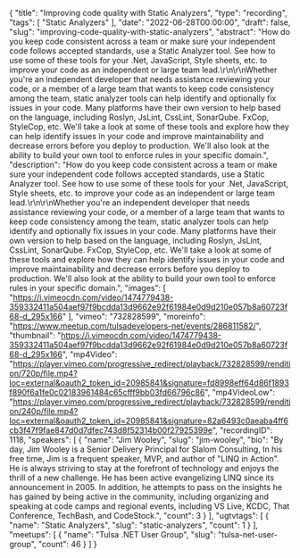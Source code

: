 {
  "title": "Improving code quality with Static Analyzers",
  "type": "recording",
  "tags": [
    "Static Analyzers"
  ],
  "date": "2022-06-28T00:00:00",
  "draft": false,
  "slug": "improving-code-quality-with-static-analyzers",
  "abstract": "How do you keep code consistent across a team or make sure your independent code follows accepted standards, use a Static Analyzer tool. See how to use some of these tools for your .Net, JavaScript, Style sheets, etc. to improve your code as an independent or large team lead.\r\n\r\nWhether you're an independent developer that needs assistance reviewing your code, or a member of a large team that wants to keep code consistency among the team, static analyzer tools can help identify and optionally fix issues in your code. Many platforms have their own version to help based on the language, including Roslyn, JsLint, CssLint, SonarQube. FxCop, StyleCop, etc. We'll take a look at some of these tools and explore how they can help identify issues in your code and improve maintainability and decrease errors before you deploy to production. We'll also look at the ability to build your own tool to enforce rules in your specific domain.",
  "description": "How do you keep code consistent across a team or make sure your independent code follows accepted standards, use a Static Analyzer tool. See how to use some of these tools for your .Net, JavaScript, Style sheets, etc. to improve your code as an independent or large team lead.\r\n\r\nWhether you're an independent developer that needs assistance reviewing your code, or a member of a large team that wants to keep code consistency among the team, static analyzer tools can help identify and optionally fix issues in your code. Many platforms have their own version to help based on the language, including Roslyn, JsLint, CssLint, SonarQube. FxCop, StyleCop, etc. We'll take a look at some of these tools and explore how they can help identify issues in your code and improve maintainability and decrease errors before you deploy to production. We'll also look at the ability to build your own tool to enforce rules in your specific domain.",
  "images": [
    "https://i.vimeocdn.com/video/1474779438-359332411a504aef97f9bcdda13d9662e92f61984e0d9d210e057b8a60723f68-d_295x166"
  ],
  "vimeo": "732828599",
  "moreinfo": "https://www.meetup.com/tulsadevelopers-net/events/286811582/",
  "thumbnail": "https://i.vimeocdn.com/video/1474779438-359332411a504aef97f9bcdda13d9662e92f61984e0d9d210e057b8a60723f68-d_295x166",
  "mp4Video": "https://player.vimeo.com/progressive_redirect/playback/732828599/rendition/720p/file.mp4?loc=external&oauth2_token_id=20985841&signature=fd8998eff64d86f1893f890f6a1fe0c02183961484c65cfff9bb03fd66796c86",
  "mp4VideoLow": "https://player.vimeo.com/progressive_redirect/playback/732828599/rendition/240p/file.mp4?loc=external&oauth2_token_id=20985841&signature=82a6493c0aeaba4ff6cb3f47f9fae847d0d7dfec743d8f52314b00f27925399e",
  "recordingID": 1118,
  "speakers": [
    {
      "name": "Jim Wooley",
      "slug": "jim-wooley",
      "bio": "By day, Jim Wooley is a Senior Delivery Principal for Slalom Consulting, In his free time, Jim is a frequent speaker, MVP, and author of \"LINQ in Action\". He is always striving to stay at the forefront of technology and enjoys the thrill of a new challenge. He has been active evangelizing LINQ since its announcement in 2005. In addition, he attempts to pass on the insights he has gained by being active in the community, including organizing and speaking at code camps and regional events, including VS Live, KCDC, That Conference, TechBash, and CodeStock.",
      "count": 3
    }
  ],
  "ugtvtags": [
    {
      "name": "Static Analyzers",
      "slug": "static-analyzers",
      "count": 1
    }
  ],
  "meetups": [
    {
      "name": "Tulsa .NET User Group",
      "slug": "tulsa-net-user-group",
      "count": 46
    }
  ]
}